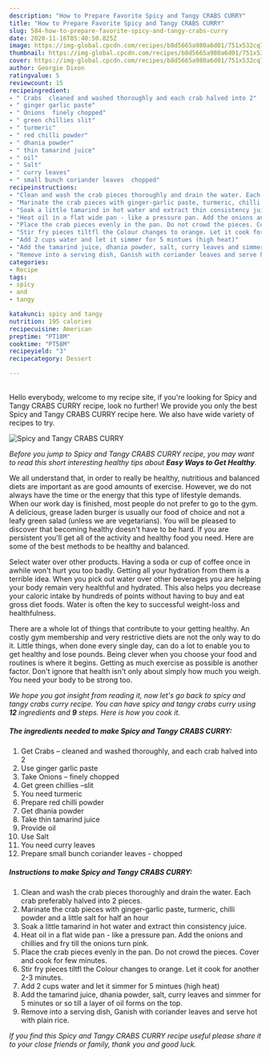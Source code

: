 ```yaml
---
description: "How to Prepare Favorite Spicy and Tangy CRABS CURRY"
title: "How to Prepare Favorite Spicy and Tangy CRABS CURRY"
slug: 584-how-to-prepare-favorite-spicy-and-tangy-crabs-curry
date: 2020-11-16T05:40:50.825Z
image: https://img-global.cpcdn.com/recipes/b8d5665a980a6d01/751x532cq70/spicy-and-tangy-crabs-curry-recipe-main-photo.jpg
thumbnail: https://img-global.cpcdn.com/recipes/b8d5665a980a6d01/751x532cq70/spicy-and-tangy-crabs-curry-recipe-main-photo.jpg
cover: https://img-global.cpcdn.com/recipes/b8d5665a980a6d01/751x532cq70/spicy-and-tangy-crabs-curry-recipe-main-photo.jpg
author: Georgie Dixon
ratingvalue: 5
reviewcount: 15
recipeingredient:
- " Crabs  cleaned and washed thoroughly and each crab halved into 2"
- " ginger garlic paste"
- " Onions  finely chopped"
- " green chillies slit"
- " turmeric"
- " red chilli powder"
- " dhania powder"
- " thin tamarind juice"
- " oil"
- " Salt"
- " curry leaves"
- " small bunch coriander leaves  chopped"
recipeinstructions:
- "Clean and wash the crab pieces thoroughly and drain the water. Each crab preferably halved into 2 pieces."
- "Marinate the crab pieces with ginger-garlic paste, turmeric, chilli powder and a little salt for half an hour"
- "Soak a little tamarind in hot water and extract thin consistency juice."
- "Heat oil in a flat wide pan - like a pressure pan. Add the onions and chillies and fry till the onions turn pink."
- "Place the crab pieces evenly in the pan. Do not crowd the pieces. Cover and cook for few minutes."
- "Stir fry pieces tiltfl the Colour changes to orange. Let it cook for another 2-3 minutes."
- "Add 2 cups water and let it simmer for 5 mintues (high heat)"
- "Add the tamarind juice, dhania powder, salt, curry leaves and simmer for 5 minutes or so till a layer of oil forms on the top."
- "Remove into a serving dish, Ganish with coriander leaves and serve hot with plain rice."
categories:
- Recipe
tags:
- spicy
- and
- tangy

katakunci: spicy and tangy 
nutrition: 195 calories
recipecuisine: American
preptime: "PT18M"
cooktime: "PT58M"
recipeyield: "3"
recipecategory: Dessert

---
```

<br>
Hello everybody, welcome to my recipe site, if you're looking for Spicy and Tangy CRABS CURRY recipe, look no further! We provide you only the best Spicy and Tangy CRABS CURRY recipe here. We also have wide variety of recipes to try.
<br>


![Spicy and Tangy CRABS CURRY](https://img-global.cpcdn.com/recipes/b8d5665a980a6d01/751x532cq70/spicy-and-tangy-crabs-curry-recipe-main-photo.jpg)

<i>Before you jump to Spicy and Tangy CRABS CURRY recipe, you may want to read this short interesting healthy tips about <strong>Easy Ways to Get Healthy</strong>.</i>

We all understand that, in order to really be healthy, nutritious and balanced diets are important as are good amounts of exercise. However, we do not always have the time or the energy that this type of lifestyle demands. When our work day is finished, most people do not prefer to go to the gym. A delicious, grease laden burger is usually our food of choice and not a leafy green salad (unless we are vegetarians). You will be pleased to discover that becoming healthy doesn't have to be hard. If you are persistent you'll get all of the activity and healthy food you need. Here are some of the best methods to be healthy and balanced.

Select water over other products. Having a soda or cup of coffee once in awhile won't hurt you too badly. Getting all your hydration from them is a terrible idea. When you pick out water over other beverages you are helping your body remain very healthful and hydrated. This also helps you decrease your caloric intake by hundreds of points without having to buy and eat gross diet foods. Water is often the key to successful weight-loss and healthfulness.

There are a whole lot of things that contribute to your getting healthy. An costly gym membership and very restrictive diets are not the only way to do it. Little things, when done every single day, can do a lot to enable you to get healthy and lose pounds. Being clever when you choose your food and routines is where it begins. Getting as much exercise as possible is another factor. Don't ignore that health isn't only about simply how much you weigh. You need your body to be strong too. 


<i>We hope you got insight from reading it, now let's go back to spicy and tangy crabs curry recipe. You can have spicy and tangy crabs curry using <strong>12</strong> ingredients and <strong>9</strong> steps. Here is how you cook it.
</i>

##### The ingredients needed to make Spicy and Tangy CRABS CURRY:

1. Get  Crabs – cleaned and washed thoroughly, and each crab halved into 2
1. Use  ginger garlic paste
1. Take  Onions – finely chopped
1. Get  green chillies –slit
1. You need  turmeric
1. Prepare  red chilli powder
1. Get  dhania powder
1. Take  thin tamarind juice
1. Provide  oil
1. Use  Salt
1. You need  curry leaves
1. Prepare  small bunch coriander leaves - chopped


##### Instructions to make Spicy and Tangy CRABS CURRY:

1. Clean and wash the crab pieces thoroughly and drain the water. Each crab preferably halved into 2 pieces.
1. Marinate the crab pieces with ginger-garlic paste, turmeric, chilli powder and a little salt for half an hour
1. Soak a little tamarind in hot water and extract thin consistency juice.
1. Heat oil in a flat wide pan - like a pressure pan. Add the onions and chillies and fry till the onions turn pink.
1. Place the crab pieces evenly in the pan. Do not crowd the pieces. Cover and cook for few minutes.
1. Stir fry pieces tiltfl the Colour changes to orange. Let it cook for another 2-3 minutes.
1. Add 2 cups water and let it simmer for 5 mintues (high heat)
1. Add the tamarind juice, dhania powder, salt, curry leaves and simmer for 5 minutes or so till a layer of oil forms on the top.
1. Remove into a serving dish, Ganish with coriander leaves and serve hot with plain rice.


<i>If you find this Spicy and Tangy CRABS CURRY recipe useful please share it to your close friends or family, thank you and good luck.</i>
